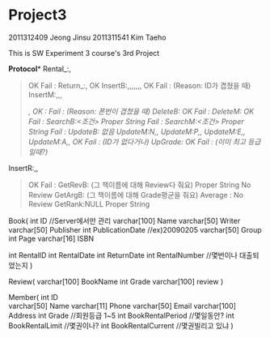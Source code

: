# Project3

2011312409 Jeong Jinsu
2011311541 Kim Taeho


This is SW Experiment 3 course's 3rd Project

********************Protocol*********************
Rental_:<UserID>,<ID>
  >OK
  >Fail : <Reason>
Return_:<UserID>,<ID>
  >OK
InsertB:<ID>,<Name>,<Writer>,<Publisher>,<PublicationDate>,<Group>,<Page>,<ISBN>
  >OK
  >Fail : <Reason> (Reason: ID가 겹쳤을 때)
InsertM:<Name>,<Phone>,<Email>,<Address>,<Grade>
  >OK : <UserID>
  >Fail : <Reason> (Reason: 폰번이 겹쳤을 때)
DeleteB:<ID>
  >OK
  >Fail : <Reason>
DeleteM:<UserID>
  >OK
  >Fail : <Reason>
SearchB:<조건>
  >Proper String
  >Fail : <Reason>
SearchM:<조건>
  >Proper String
  >Fail : <Reason>
UpdateB: 없음
UpdateM:N,<ID>,<NewName>
UpdateM:P,<ID>,<NewPhone>
UpdateM:E,<ID>,<NewEmail>
UpdateM:A,<ID>,<NewAddr>
  >OK
  >Fail : <Reason> (ID가 없다거나)
UpGrade:<ID>
  >OK
  >Fail : <Reason> (이미 최고 등급일때?)

InsertR:<BookName>,<Grade>,<Review>
  >OK
  >Fail : <Reason> 
GetRevB:<BookName> (그 책이름에 대해 Review다 줘요)
  >Proper String
  >No Review
GetArgB:<BookName> (그 책이름에 대해 Grade평균을 줘요)
  >Average : <average>
  >No Review
GetRank:NULL
  >Proper String
  



Book(
int           ID              //Server에서만 관리
varchar[100]  Name
varchar[50]   Writer
varchar[50]   Publisher
int           PublicationDate //ex)20090205
varchar[50]   Group
int           Page
varchar[16]   ISBN

int           RentalID
int           RentalDate
int           ReturnDate
int           RentalNumber  //몇번이나 대출되었는지
)

Review(
varchar[100]  BookName
int           Grade
varchar[100]  review
)

Member(
int           ID     
varchar[50]   Name
varchar[11]   Phone
varchar[50]   Email
varchar[100]  Address
int           Grade               //회원등급 1~5
int           BookRentalPeriod    //몇일동안?
int           BookRentalLimit     //몇권이나?
int           BookRentalCurrent   //몇권빌리고 있냐
)
